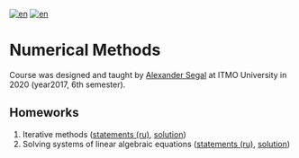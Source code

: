 [![en](https://img.shields.io/badge/lang-en-red.svg)](README.md) [![en](https://img.shields.io/badge/lang-ru-blue.svg)](README.ru.md)

# Numerical Methods

Course was designed and taught by [Alexander Segal](https://ntv.ifmo.ru/en/person/3188/segal_aleksandr_solomonovich.htm) at ITMO University in 2020 (year2017, 6th semester).

## Homeworks

1. Iterative methods ([statements (ru)](hw01-iterational/tasks.pdf), [solution](hw01-iterational))
2. Solving systems of linear algebraic equations ([statements (ru)](hw02-matrix/tasks.pdf), [solution](hw02-matrix))
